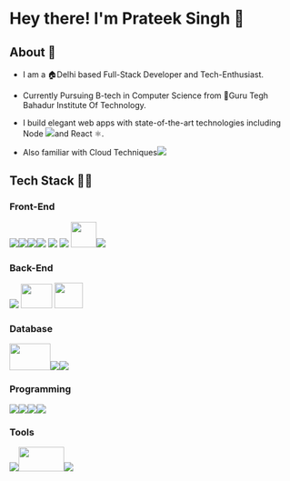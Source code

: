 # Hey there! I'm Prateek Singh 👋 

## About 📜 
* I am a 🏠Delhi based Full-Stack Developer and Tech-Enthusiast.

* Currently Pursuing B-tech in Computer Science from 🏫Guru Tegh Bahadur Institute Of Technology.
* I build elegant web apps with state-of-the-art technologies including Node <img src="https://img.icons8.com/windows/30/000000/nodejs.png"/>and React ⚛️.       
* Also familiar with Cloud Techniques<img src="https://img.icons8.com/color/30/000000/amazon-web-services.png"/>

## Tech Stack 👨‍💻

### Front-End
<img src="https://img.icons8.com/color/45/000000/html-5.png"/><img src="https://img.icons8.com/color/45/000000/css3.png"/><img src="https://img.icons8.com/color/45/000000/bootstrap.png"/><img src="https://img.icons8.com/color/45/000000/material-ui.png"/> <img src="https://img.icons8.com/color/45/000000/markdown.png"/> <img src="https://img.icons8.com/color/45/000000/react-native.png"/> <img src="https://dimitr.im/static/b73e0a72f6992bfc1927697de0a52143/ddb9e/gatsby.png" width=45 height=45 /><img src="https://img.icons8.com/color/48/000000/javascript.png"/>
### Back-End
<img src="https://img.icons8.com/color/45/000000/nodejs.png"/> <img src="https://www.vectorlogo.zone/logos/expressjs/expressjs-ar21.svg" width=55 height=43  /> <img src="https://3.imimg.com/data3/DF/OD/MY-9448947/java-server-pages-jsp-250x250.png" width=50 height=45  />
### Database
<img src="https://mmb.irbbarcelona.org/formacio/~dbw08/img/logo_mysql.jpeg" width=72 height=47 /><img src="https://img.icons8.com/color/48/000000/mongodb.png"/><img src="https://img.icons8.com/color/48/000000/postgreesql.png"/>
### Programming
<img src="https://img.icons8.com/color/48/000000/java-coffee-cup-logo.png"/><img src="https://img.icons8.com/color/48/000000/c-plus-plus-logo.png"/><img src="https://img.icons8.com/color/48/000000/c-programming.png"/><img src="https://img.icons8.com/color/48/000000/python.png"/>
### Tools
<img src="https://img.icons8.com/color/48/000000/npm.png"/><img src="https://tfrommen.de/wp-content/uploads/yarn-logo.jpg" width=80 height=43 /><img src="https://img.icons8.com/color/48/000000/git.png"/>
<!--
**Prateeks15/Prateeks15** is a ✨ _special_ ✨ repository because its `README.md` (this file) appears on your GitHub profile.

Here are some ideas to get you started:

- 🔭 I’m currently working on ...
- 🌱 I’m currently learning ...
- 👯 I’m looking to collaborate on ...
- 🤔 I’m looking for help with ...
- 💬 Ask me about ...
- 📫 How to reach me: ...
- 😄 Pronouns: ...
- ⚡ Fun fact: ...
-->
